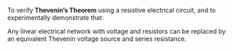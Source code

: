 To verify **Thevenin’s Theorem**  using a resistive electrical circuit, and to experimentally demonstrate that:

 Any linear electrical network with voltage and resistors can be replaced by an equivalent Thevenin voltage source and series resistance.



